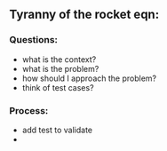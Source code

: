 ## Tyranny of the rocket eqn:

### Questions:

- what is the context?
- what is the problem?
- how should I approach the problem?
- think of test cases?

### Process:

- add test to validate
- 
